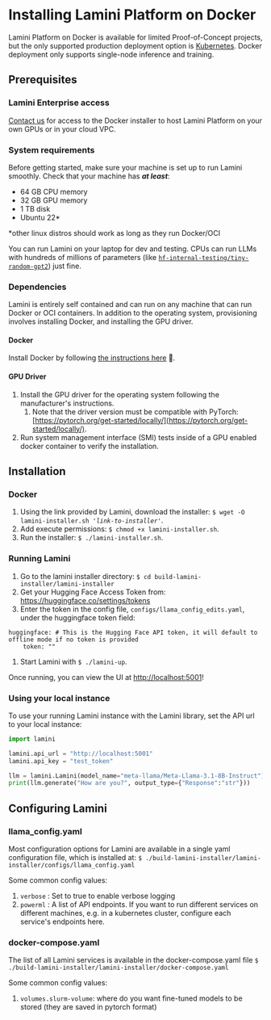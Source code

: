 # Installing Lamini Platform on Docker

Lamini Platform on Docker is available for limited Proof-of-Concept projects, but the only supported production deployment option is [Kubernetes](kubernetes_install.md). Docker deployment only supports single-node inference and training.

## Prerequisites

### Lamini Enterprise access

[Contact us](https://www.lamini.ai/contact) for access to the Docker installer to host Lamini Platform on your own GPUs or in your cloud VPC.

### System requirements
Before getting started, make sure your machine is set up to run Lamini smoothly. Check that your machine has ***at least***:

- 64 GB CPU memory
- 32 GB GPU memory
- 1 TB disk
- Ubuntu 22*

*other linux distros should work as long as they run Docker/OCI

You can run Lamini on your laptop for dev and testing. CPUs can run LLMs with hundreds of millions of parameters (like [`hf-internal-testing/tiny-random-gpt2`](https://huggingface.co/hf-internal-testing/tiny-random-gpt2)) just fine.

### Dependencies

Lamini is entirely self contained and can run on any machine that can run Docker or OCI containers.  In addition to the operating system, provisioning involves installing Docker, and installing the GPU driver.

#### Docker
Install Docker by following [the instructions here](https://docs.docker.com/engine/install/ubuntu/) 🔗.

#### GPU Driver
1. Install the GPU driver for the operating system following the manufacturer's instructions.
    1. Note that the driver version must be compatible with PyTorch: [https://pytorch.org/get-started/locally/](https://pytorch.org/get-started/locally/).
1. Run system management interface (SMI) tests inside of a GPU enabled docker container to verify the installation.

## Installation

### Docker

1. Using the link provided by Lamini, download the installer: `$ wget -O lamini-installer.sh '`*`link-to-installer`*`'`.
1. Add execute permissions: `$ chmod +x lamini-installer.sh`.
1. Run the installer: `$ ./lamini-installer.sh`.

### Running Lamini
1. Go to the lamini installer directory: `$ cd build-lamini-installer/lamini-installer`
1. Get your Hugging Face Access Token from: https://huggingface.co/settings/tokens
1. Enter the token in the config file, `configs/llama_config_edits.yaml`, under the huggingface token field:
```
huggingface: # This is the Hugging Face API token, it will default to offline mode if no token is provided
    token: ""
```
1. Start Lamini with `$ ./lamini-up`.

Once running, you can view the UI at [http://localhost:5001](http://localhost:5001)!

### Using your local instance
To use your running Lamini instance with the Lamini library, set the API url to your local instance:
```python hl_lines="3-4"
import lamini

lamini.api_url = "http://localhost:5001"
lamini.api_key = "test_token"

llm = lamini.Lamini(model_name="meta-llama/Meta-Llama-3.1-8B-Instruct")
print(llm.generate("How are you?", output_type={"Response":"str"}))
```


## Configuring Lamini

### llama_config.yaml

Most configuration options for Lamini are available in a single
yaml configuration file, which is installed at:
`$ ./build-lamini-installer/lamini-installer/configs/llama_config.yaml`

Some common config values:

1. `verbose` : Set to true to enable verbose logging
2. `powerml` : A list of API endpoints.  If you want to run different services on different machines, e.g. in a kubernetes cluster, configure each service's endpoints here.

### docker-compose.yaml

The list of all Lamini services is available in the docker-compose.yaml file
`$ ./build-lamini-installer/lamini-installer/docker-compose.yaml`

Some common config values:

1. `volumes.slurm-volume`: where do you want fine-tuned models to be stored (they are saved in pytorch format)
